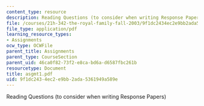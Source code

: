 ```yaml
---
content_type: resource
description: Reading Questions (to consider when writing Response Papers)
file: /courses/21h-342-the-royal-family-fall-2003/9f1dc2434ec2e9bb2ada5361949a589e_asgmt1.pdf
file_type: application/pdf
learning_resource_types:
- Assignments
ocw_type: OCWFile
parent_title: Assignments
parent_type: CourseSection
parent_uid: 46ca0f82-73f2-e8ca-bd6a-d6587fbc261b
resourcetype: Document
title: asgmt1.pdf
uid: 9f1dc243-4ec2-e9bb-2ada-5361949a589e
---
```

Reading Questions (to consider when writing Response Papers)

